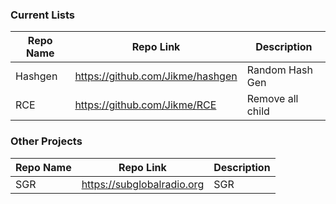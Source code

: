 
### Current Lists

Repo Name | Repo Link | Description
------------ | ------------- | -------------
Hashgen | https://github.com/Jikme/hashgen | Random Hash Gen
RCE | https://github.com/Jikme/RCE | Remove all child


### Other Projects

Repo Name | Repo Link | Description
------------ | ------------- | -------------
SGR | https://subglobalradio.org | SGR

